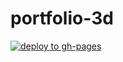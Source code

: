 # portfolio-3d


[![deploy to gh-pages](https://github.com/djsnipa1/3d-portfolio/actions/workflows/deploy.yml/badge.svg?branch=main&event=push)](https://github.com/djsnipa1/3d-portfolio/actions/workflows/deploy.yml)
